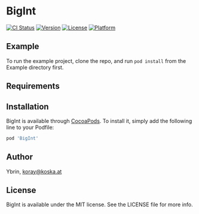 # BigInt

[![CI Status](http://img.shields.io/travis/Ybrin/BigInt.svg?style=flat)](https://travis-ci.org/Ybrin/BigInt)
[![Version](https://img.shields.io/cocoapods/v/BigInt.svg?style=flat)](http://cocoapods.org/pods/BigInt)
[![License](https://img.shields.io/cocoapods/l/BigInt.svg?style=flat)](http://cocoapods.org/pods/BigInt)
[![Platform](https://img.shields.io/cocoapods/p/BigInt.svg?style=flat)](http://cocoapods.org/pods/BigInt)

## Example

To run the example project, clone the repo, and run `pod install` from the Example directory first.

## Requirements

## Installation

BigInt is available through [CocoaPods](http://cocoapods.org). To install
it, simply add the following line to your Podfile:

```ruby
pod 'BigInt'
```

## Author

Ybrin, koray@koska.at

## License

BigInt is available under the MIT license. See the LICENSE file for more info.
